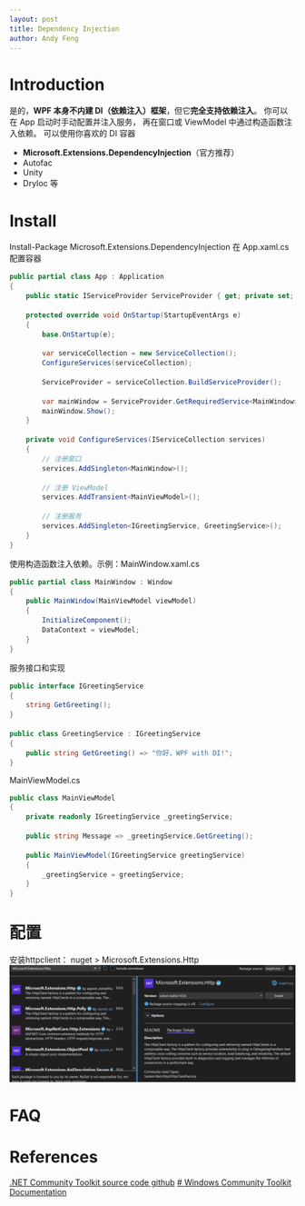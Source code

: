 ```yaml
---
layout: post
title: Dependency Injection
author: Andy Feng
---
```

# Introduction
是的，**WPF 本身不内建 DI（依赖注入）框架**，但它**完全支持依赖注入**。
你可以在 App 启动时手动配置并注入服务，  再在窗口或 ViewModel 中通过构造函数注入依赖。
可以使用你喜欢的 DI 容器
- **Microsoft.Extensions.DependencyInjection**（官方推荐）    
- Autofac    
- Unity    
- DryIoc 等
# Install
Install-Package Microsoft.Extensions.DependencyInjection
在 App.xaml.cs 配置容器
```csharp
public partial class App : Application
{
    public static IServiceProvider ServiceProvider { get; private set; }

    protected override void OnStartup(StartupEventArgs e)
    {
        base.OnStartup(e);

        var serviceCollection = new ServiceCollection();
        ConfigureServices(serviceCollection);

        ServiceProvider = serviceCollection.BuildServiceProvider();

        var mainWindow = ServiceProvider.GetRequiredService<MainWindow>();
        mainWindow.Show();
    }

    private void ConfigureServices(IServiceCollection services)
    {
        // 注册窗口
        services.AddSingleton<MainWindow>();
        
        // 注册 ViewModel
        services.AddTransient<MainViewModel>();
        
        // 注册服务
        services.AddSingleton<IGreetingService, GreetingService>();
    }
}
```
使用构造函数注入依赖。示例：MainWindow.xaml.cs

```csharp
public partial class MainWindow : Window
{
    public MainWindow(MainViewModel viewModel)
    {
        InitializeComponent();
        DataContext = viewModel;
    }
}
```
服务接口和实现
```csharp
public interface IGreetingService
{
    string GetGreeting();
}

public class GreetingService : IGreetingService
{
    public string GetGreeting() => "你好，WPF with DI!";
}
```
MainViewModel.cs
```csharp
public class MainViewModel
{
    private readonly IGreetingService _greetingService;

    public string Message => _greetingService.GetGreeting();

    public MainViewModel(IGreetingService greetingService)
    {
        _greetingService = greetingService;
    }
}
```
# 配置
安装httpclient： nuget > Microsoft.Extensions.Http
![](images/posts/Pasted%20image%2020250629005449.png)


# FAQ


# References 
[.NET Community Toolkit source code github](https://github.com/CommunityToolkit/dotnet)
[# Windows Community Toolkit Documentation](https://learn.microsoft.com/en-us/windows/communitytoolkit/)